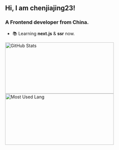 ## Hi, I am chenjiajing23!

### A Frontend developer from China.

- 📚 Learning **next.js** & **ssr** now.

<img width="350px" height="165px" alt="GitHub Stats" src="https://github-readme-stats.vercel.app/api?username=chenjiajing23&count_private=true&show_icons=true"/>

<img width="350px" height="165px" alt="Most Used Lang" src="https://github-readme-stats.vercel.app/api/top-langs/?username=chenjiajing23&layout=compact"/>

